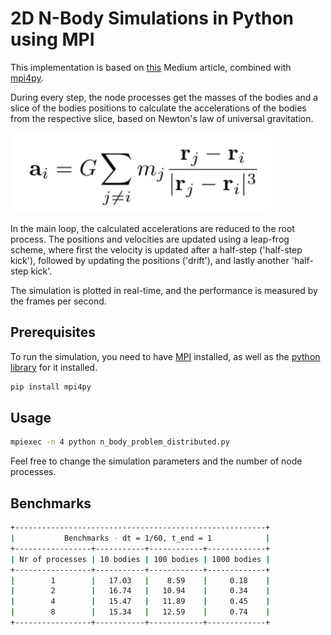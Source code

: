 # 2D N-Body Simulations in Python using MPI  

This implementation is based on [this](https://medium.com/swlh/create-your-own-n-body-simulation-with-python-f417234885e9) Medium article, combined with [mpi4py](https://pypi.org/project/mpi4py/).

During every step, the node processes get the masses of the bodies and a slice of the bodies positions to calculate the accelerations of the bodies from the respective slice, based on Newton's law of universal gravitation. 

![image](python/image.png)

In the main loop, the calculated accelerations are reduced to the root process. The positions and velocities are updated using a leap-frog scheme, where first the velocity is updated after a half-step ('half-step kick'), followed by updating the positions ('drift'), and lastly another 'half-step kick'.

The simulation is plotted in real-time, and the performance is measured by the frames per second.

## Prerequisites

To run the simulation, you need to have [MPI](https://www.microsoft.com/en-us/download/details.aspx?id=105289) installed, as well as the [python library](https://pypi.org/project/mpi4py/) for it installed.

```bash
pip install mpi4py
```

## Usage 

```bash
mpiexec -n 4 python n_body_problem_distributed.py
```

Feel free to change the simulation parameters and the number of node processes.

## Benchmarks

```bash
+--------------------------------------------------------+
|           Benchmarks - dt = 1/60, t_end = 1            |
+-----------------+-----------+------------+-------------+
| Nr of processes | 10 bodies | 100 bodies | 1000 bodies |
+-----------------+-----------+------------+-------------+
|        1        |   17.03   |    8.59    |     0.18    |
|        2        |   16.74   |   10.94    |     0.34    |
|        4        |   15.47   |   11.89    |     0.45    |
|        8        |   15.34   |   12.59    |     0.74    |
+-----------------+-----------+------------+-------------+
```